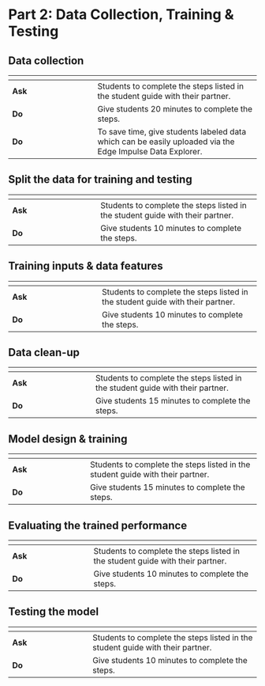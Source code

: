 # Part 2: Data Collection, Training & Testing

## **Data collection**

<table data-header-hidden><thead><tr><th width="157"></th><th></th></tr></thead><tbody><tr><td><strong>Ask</strong></td><td>Students to complete the steps listed in the student guide with their partner.</td></tr><tr><td><strong>Do</strong></td><td>Give students 20 minutes to complete the steps.</td></tr><tr><td><strong>Do</strong></td><td>To save time, give students labeled data which can be easily uploaded via the Edge Impulse Data Explorer.</td></tr></tbody></table>

&#x20;

## **Split the data for training and testing**

<table data-header-hidden><thead><tr><th width="163"></th><th></th></tr></thead><tbody><tr><td><strong>Ask</strong></td><td>Students to complete the steps listed in the student guide with their partner.</td></tr><tr><td><strong>Do</strong></td><td>Give students 10 minutes to complete the steps.</td></tr></tbody></table>

&#x20;

## **Training inputs & data features**

<table data-header-hidden><thead><tr><th width="166"></th><th></th></tr></thead><tbody><tr><td><strong>Ask</strong></td><td>Students to complete the steps listed in the student guide with their partner.</td></tr><tr><td><strong>Do</strong></td><td>Give students 10 minutes to complete the steps.</td></tr></tbody></table>

&#x20;

## **Data clean-up**

<table data-header-hidden><thead><tr><th width="153"></th><th></th></tr></thead><tbody><tr><td><strong>Ask</strong></td><td>Students to complete the steps listed in the student guide with their partner.</td></tr><tr><td><strong>Do</strong></td><td>Give students 15 minutes to complete the steps.</td></tr></tbody></table>

&#x20;

## **Model design & training**

<table data-header-hidden><thead><tr><th width="142"></th><th></th></tr></thead><tbody><tr><td><strong>Ask</strong></td><td>Students to complete the steps listed in the student guide with their partner.</td></tr><tr><td><strong>Do</strong></td><td>Give students 15 minutes to complete the steps.</td></tr></tbody></table>

&#x20;

## **Evaluating the trained performance**

<table data-header-hidden><thead><tr><th width="149"></th><th></th></tr></thead><tbody><tr><td><strong>Ask</strong></td><td>Students to complete the steps listed in the student guide with their partner.</td></tr><tr><td><strong>Do</strong></td><td>Give students 10 minutes to complete the steps.</td></tr></tbody></table>

&#x20;

## **Testing the model**

<table data-header-hidden><thead><tr><th width="147"></th><th></th></tr></thead><tbody><tr><td><strong>Ask</strong></td><td>Students to complete the steps listed in the student guide with their partner.</td></tr><tr><td><strong>Do</strong></td><td>Give students 10 minutes to complete the steps.</td></tr></tbody></table>
